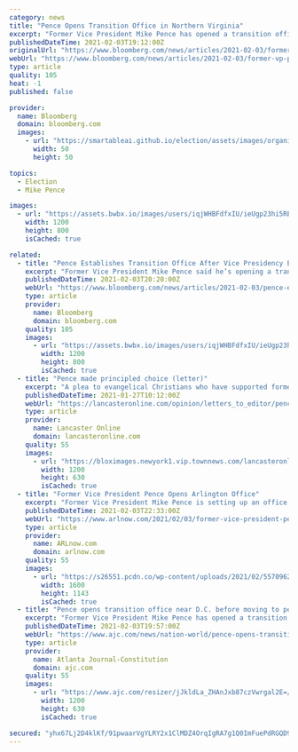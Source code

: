 ```yaml
---
category: news
title: "Pence Opens Transition Office in Northern Virginia"
excerpt: "Former Vice President Mike Pence has opened a transition office in northern Virginia. Pence announced Wednesday that the Office of the Former Vice President will handle correspondence, scheduling requests,"
publishedDateTime: 2021-02-03T19:12:00Z
originalUrl: "https://www.bloomberg.com/news/articles/2021-02-03/former-vp-pence-opens-transition-office-in-northern-virginia"
webUrl: "https://www.bloomberg.com/news/articles/2021-02-03/former-vp-pence-opens-transition-office-in-northern-virginia"
type: article
quality: 105
heat: -1
published: false

provider:
  name: Bloomberg
  domain: bloomberg.com
  images:
    - url: "https://smartableai.github.io/election/assets/images/organizations/bloomberg.com-50x50.jpg"
      width: 50
      height: 50

topics:
  - Election
  - Mike Pence

images:
  - url: "https://assets.bwbx.io/images/users/iqjWHBFdfxIU/ieUgp23hi5RE/v1/1200x800.jpg"
    width: 1200
    height: 800
    isCached: true

related:
  - title: "Pence Establishes Transition Office After Vice Presidency Ends"
    excerpt: "Former Vice President Mike Pence said he’s opening a transition office and plans to move back to Indiana this summer."
    publishedDateTime: 2021-02-03T20:20:00Z
    webUrl: "https://www.bloomberg.com/news/articles/2021-02-03/pence-establishes-transition-office-after-vice-presidency-ends"
    type: article
    provider:
      name: Bloomberg
      domain: bloomberg.com
    quality: 105
    images:
      - url: "https://assets.bwbx.io/images/users/iqjWHBFdfxIU/ieUgp23hi5RE/v1/1200x800.jpg"
        width: 1200
        height: 800
        isCached: true
  - title: "Pence made principled choice (letter)"
    excerpt: "A plea to evangelical Christians who have supported former President Donald Trump and former Vice President Mike Pence: I ask you to prayerfully consider whether, as an evangelical Christian ..."
    publishedDateTime: 2021-01-27T10:12:00Z
    webUrl: "https://lancasteronline.com/opinion/letters_to_editor/pence-made-principled-choice-letter/article_0c920034-5ff9-11eb-90b1-7be83c6a591a.html"
    type: article
    provider:
      name: Lancaster Online
      domain: lancasteronline.com
    quality: 55
    images:
      - url: "https://bloximages.newyork1.vip.townnews.com/lancasteronline.com/content/tncms/custom/image/8fc155f0-3596-11eb-8545-1f55c9186da9.jpg"
        width: 1200
        height: 630
        isCached: true
  - title: "Former Vice President Pence Opens Arlington Office"
    excerpt: "Former Vice President Mike Pence is setting up an office in Arlington as he transitions from his time in the White House. \"Pence announced Wednesday that the Office of the Former Vice President will handle correspondence,"
    publishedDateTime: 2021-02-03T22:33:00Z
    webUrl: "https://www.arlnow.com/2021/02/03/former-vice-president-pence-opens-arlington-office/"
    type: article
    provider:
      name: ARLnow.com
      domain: arlnow.com
    quality: 55
    images:
      - url: "https://s26551.pcdn.co/wp-content/uploads/2021/02/5570962.jpg"
        width: 1600
        height: 1143
        isCached: true
  - title: "Pence opens transition office near D.C. before moving to permanent home"
    excerpt: "Former Vice President Mike Pence has opened a transition office in northern Virginia. Pence announced Wednesday that the Office of the Former Vice President will handle correspondence, scheduling requests,"
    publishedDateTime: 2021-02-03T19:57:00Z
    webUrl: "https://www.ajc.com/news/nation-world/pence-opens-transition-office-near-dc-before-moving-to-permanent-home/4LYUU5JFHZF5JMDJUSQW4LJA3I/"
    type: article
    provider:
      name: Atlanta Journal-Constitution
      domain: ajc.com
    quality: 55
    images:
      - url: "https://www.ajc.com/resizer/jJkldLa_ZHAnJxb87czVwrgal2E=/1200x630/d1fegwn2wjh0cs.cloudfront.net/12-17-2020/t_f3620b910c5943cbab91619c78b3c067_name_fa6562f659df4b329f6ae3b2afc0acc9.jpg"
        width: 1200
        height: 630
        isCached: true

secured: "yhx67Lj2D4klKf/91pwaarVgYLRY2x1ClMDZ4OrqIgRA7g1Q0ImFuePdRGQD9Cm5seB02W/HM5vYdNX8pXpBt5wx3M95+uH9K+dABq2KqlqNvyzjo4ur5O71z2MeuvP+pkSeqXAxnfGWODYLQuySb6VviUH4fH4dLIU942Yv4dP4Up1Tt9ukpL7WeP/u/JzS8TbnCB75/TEcTFskFJhK65NHoJ3hgtNlU9SG61O4l3Uih6fYLKOv9d2r7AT0CzzPON5zy+fJLf5aYSVyJIKMkNRzLJIjPaQj+oUGG9VAEeLQrkDKKZofyOmTQWRZGtki3c+FXXimxFarLgEjwwVGN7NNwhjOYoR9yw2SZR9GdIA=;ey6LCXzJIkDR8/XNBOPjmQ=="
---
```


